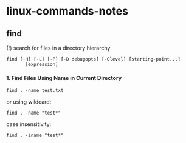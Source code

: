 # linux-commands-notes

## find

(!) search for files in a directory hierarchy

```
find [-H] [-L] [-P] [-D debugopts] [-Olevel] [starting-point...]
       [expression]
```

#### 1. Find Files Using Name in Current Directory

```
find . -name test.txt
```

or using wildcard:

```
find . -name "test*"
```

case insensitivity: 

```
find . -iname "test*"
```

